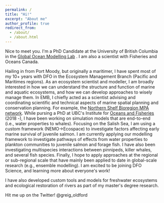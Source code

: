 ```yaml
---
permalink: /
title: "Hi!"
excerpt: "About me"
author_profile: true
redirect_from: 
  - /about/
  - /about.html
---
```


Nice to meet you. I'm a PhD Candidate at the University of British Columbia in the [Global Ocean Modelling Lab](https://oceans.ubc.ca/villy-christensen/) . 
I am also a scientist with Fisheries and Oceans Canada. 

Hailing in from Port Moody, but originally a maritimer, I have spent most of my 10+ years with DFO in the Ecosystem Management Branch (Pacific and Maritimes regions).
As an ecosystem scientist and modeller, I am broadly interested in how we can understand the structure and function of marine and aquatic ecosystems, and how we can develop approaches to wisely manage them.
 In EMB, I chiefly acted as a scientist advising and coordinating scientific and technical aspects of marine spatial planning and conservation planning. 
For example, the [Northern Shelf Bioregion MPA network](https://www.newswire.ca/news-releases/marine-protected-area-network-partners-endorse-plan-to-protect-british-columbia-s-north-coast-848170307.html). 
While pursing a PhD at UBC's Institute for [Oceans and Fisheries](https://oceans.ubc.ca/) (2018 -), I have been working on simulation models that are end-to-end (i.e., water properties to whales). 
 Focusing on the Salish Sea, I am using a custom framework (NEMO->Ecospace) to investigate factors affecting early marine survival of juvenile salmon. 
 I am currently applying our modelling framework to investigate pathways of effects from water properties to plankton communities to juvenile salmon and forage fish.
 I have also been investigating multispecies interactions between pinnipeds, killer whales, and several fish species. 
 Finally, I hope to apply approaches at the regional or sub-regional scale that have mainly been applied to date in global-scale research (e.g., ensemble modelling).
 I am excited to be joining DFO Science, and learning more about everyone's work!

I have also developed custom tools and models for freshwater ecosystems and ecological restoration of rivers as part 
of my master's degree research. 

Hit me up on the Twitter! @greig_oldford
